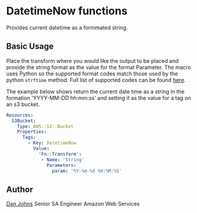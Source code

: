 # DatetimeNow functions

Provides current datetime as a formmated string.

## Basic Usage

Place the transform where you would like the output to be placed and provide the string format as the value for the
format Parameter. The macro uses Python so the supported format codes match those used by the python `strftime` method.
Full list of supported codes can be found [here](https://docs.python.org/3/library/datetime.html#strftime-and-strptime-format-codes).

The example below shows return the current date time as a string in the formation 'YYYY-MM-DD hh:mm:ss' and setting it as the value
for a tag on an s3 bucket.

```yaml
Resources:
  S3Bucket:
    Type: AWS::S3::Bucket
    Properties:
      Tags:
        - Key: DatetimeNow
          Value:
            'Fn::Transform':
             - Name: 'String'
               Parameters:
                 param: '%Y-%m-%d %H:%M:%S'
```

## Author

[Dan Johns](https://github.com/danjhd)
Senior SA Engineer
Amazon Web Services
